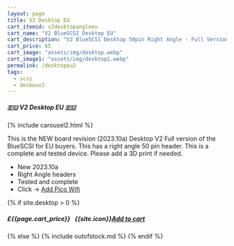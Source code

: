 ```yaml
---
layout: page
title: V2 Desktop EU
cart_itemid: v2desktopangleeu
cart_name: "V2 BlueSCSI Desktop EU"
cart_description: "V2 BlueSCSI Desktop 50pin Right Angle - Full Version"
cart_price: 65
cart_image: "assets/img/desktop.webp"
cart_image1: "assets/img/desktop1.webp"
permalink: /desktopeu2
tags: 
  - scsi
  - deskeuv2
---
```


##### 🇪🇺 V2 Desktop EU 🇪🇺

{% include carousel2.html %}

This is the NEW board revision (2023.10a) Desktop V2 Full version of the BlueSCSI for EU buyers. This has a right angle 50 pin header. This is a complete and tested device. Please add a 3D print if needed.

* New 2023.10a
* Right Angle headers
* Tested and complete
* Click &#8594; [Add Pico Wifi](/picowifi)

{% if site.desktop > 0 %}
##### £{{page.cart_price}} &nbsp; {{site.icon}}[Add to cart](/cart#{{page.cart_itemid}})
{% else %}
{% include outofstock.md %}
{% endif %}